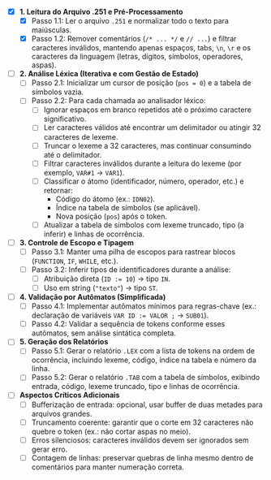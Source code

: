 - [x] **1. Leitura do Arquivo .251 e Pré-Processamento**
  - [x] Passo 1.1: Ler o arquivo `.251` e normalizar todo o texto para maiúsculas.  
  - [x] Passo 1.2: Remover comentários (`/* ... */` e `// ...`) e filtrar caracteres inválidos, mantendo apenas espaços, tabs, `\n`, `\r` e os caracteres da linguagem (letras, dígitos, símbolos, operadores, aspas).

- [ ] **2. Análise Léxica (Iterativa e com Gestão de Estado)**
  - [ ] Passo 2.1: Inicializar um cursor de posição (`pos = 0`) e a tabela de símbolos vazia.  
  - [ ] Passo 2.2: Para cada chamada ao analisador léxico:
    - [ ] Ignorar espaços em branco repetidos até o próximo caractere significativo.  
    - [ ] Ler caracteres válidos até encontrar um delimitador ou atingir 32 caracteres de lexeme.  
    - [ ] Truncar o lexeme a 32 caracteres, mas continuar consumindo até o delimitador.  
    - [ ] Filtrar caracteres inválidos durante a leitura do lexeme (por exemplo, `VAR#1` → `VAR1`).  
    - [ ] Classificar o átomo (identificador, número, operador, etc.) e retornar:  
      - Código do átomo (ex.: `IDN02`).  
      - Índice na tabela de símbolos (se aplicável).  
      - Nova posição (`pos`) após o token.  
    - [ ] Atualizar a tabela de símbolos com lexeme truncado, tipo (a inferir) e linhas de ocorrência.

- [ ] **3. Controle de Escopo e Tipagem**
  - [ ] Passo 3.1: Manter uma pilha de escopos para rastrear blocos (`FUNCTION`, `IF`, `WHILE`, etc.).  
  - [ ] Passo 3.2: Inferir tipos de identificadores durante a análise:
    - [ ] Atribuição direta (`ID := 10`) → tipo `IN`.  
    - [ ] Uso em string (`"texto"`) → tipo `ST`.  

- [ ] **4. Validação por Autômatos (Simplificada)**
  - [ ] Passo 4.1: Implementar autômatos mínimos para regras-chave (ex.: declaração de variáveis `VAR ID := VALOR ;` → `SUB01`).  
  - [ ] Passo 4.2: Validar a sequência de tokens conforme esses autômatos, sem análise sintática completa.

- [ ] **5. Geração dos Relatórios**
  - [ ] Passo 5.1: Gerar o relatório `.LEX` com a lista de tokens na ordem de ocorrência, incluindo lexeme, código, índice na tabela e número da linha.  
  - [ ] Passo 5.2: Gerar o relatório `.TAB` com a tabela de símbolos, exibindo entrada, código, lexeme truncado, tipo e linhas de ocorrência.

- [ ] **Aspectos Críticos Adicionais**
  - [ ] Bufferização de entrada: opcional, usar buffer de duas metades para arquivos grandes.  
  - [ ] Truncamento coerente: garantir que o corte em 32 caracteres não quebre o token (ex.: não cortar aspas no meio).  
  - [ ] Erros silenciosos: caracteres inválidos devem ser ignorados sem gerar erro.  
  - [ ] Contagem de linhas: preservar quebras de linha mesmo dentro de comentários para manter numeração correta.  
